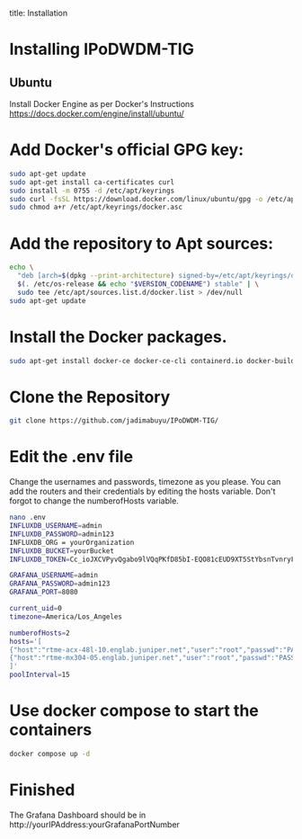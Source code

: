 title: Installation

# Installing IPoDWDM-TIG

## Ubuntu 

Install Docker Engine as per Docker's Instructions
https://docs.docker.com/engine/install/ubuntu/

# Add Docker's official GPG key:
```bash
sudo apt-get update
sudo apt-get install ca-certificates curl
sudo install -m 0755 -d /etc/apt/keyrings
sudo curl -fsSL https://download.docker.com/linux/ubuntu/gpg -o /etc/apt/keyrings/docker.asc
sudo chmod a+r /etc/apt/keyrings/docker.asc
```

# Add the repository to Apt sources:
```bash
echo \
  "deb [arch=$(dpkg --print-architecture) signed-by=/etc/apt/keyrings/docker.asc] https://download.docker.com/linux/ubuntu \
  $(. /etc/os-release && echo "$VERSION_CODENAME") stable" | \
  sudo tee /etc/apt/sources.list.d/docker.list > /dev/null
sudo apt-get update
```
# Install the Docker packages.
```bash
sudo apt-get install docker-ce docker-ce-cli containerd.io docker-buildx-plugin docker-compose-plugin
```

# Clone the Repository
```bash
git clone https://github.com/jadimabuyu/IPoDWDM-TIG/
```

# Edit the .env file
Change the usernames and passwords, timezone as you please. You can add the routers and their credentials by editing the hosts variable.
Don't forgot to change the numberofHosts variable.
```bash
nano .env
INFLUXDB_USERNAME=admin
INFLUXDB_PASSWORD=admin123
INFLUXDB_ORG = yourOrganization
INFLUXDB_BUCKET=yourBucket
INFLUXDB_TOKEN=Cc_ioJXCVPyvQgabo9lVQqPKfD85bI-EQO81cEUD9XT5StYbsnTvnryF5QCemXXpTdiIrJoJXbprLiQcUbbDng==

GRAFANA_USERNAME=admin
GRAFANA_PASSWORD=admin123
GRAFANA_PORT=8080

current_uid=0
timezone=America/Los_Angeles

numberofHosts=2
hosts='[
{"host":"rtme-acx-48l-10.englab.juniper.net","user":"root","passwd":"PASSWORD"},
{"host":"rtme-mx304-05.englab.juniper.net","user":"root","passwd":"PASSWORD"},
]'
poolInterval=15
```
# Use docker compose to start the containers
```bash
docker compose up -d
```

# Finished
The Grafana Dashboard should be in http://yourIPAddress:yourGrafanaPortNumber
